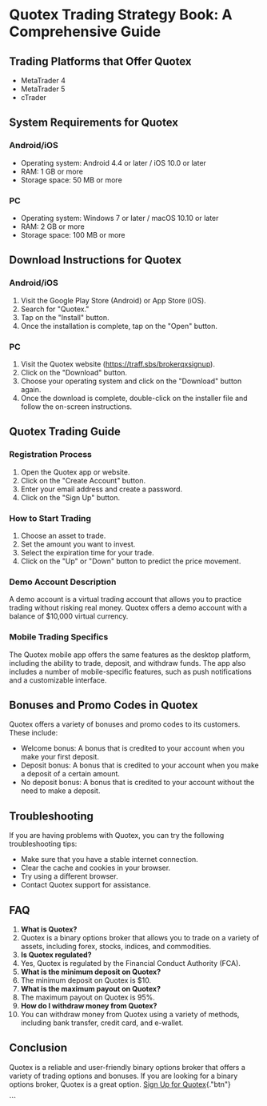 # Quotex Trading Strategy Book: A Comprehensive Guide

## Trading Platforms that Offer Quotex

-   MetaTrader 4
-   MetaTrader 5
-   cTrader

## System Requirements for Quotex

### Android/iOS

-   Operating system: Android 4.4 or later / iOS 10.0 or later
-   RAM: 1 GB or more
-   Storage space: 50 MB or more

### PC

-   Operating system: Windows 7 or later / macOS 10.10 or later
-   RAM: 2 GB or more
-   Storage space: 100 MB or more

## Download Instructions for Quotex

### Android/iOS

1.  Visit the Google Play Store (Android) or App Store (iOS).
2.  Search for "Quotex."
3.  Tap on the "Install" button.
4.  Once the installation is complete, tap on the "Open" button.

### PC

1.  Visit the Quotex website (https://traff.sbs/brokerqxsignup).
2.  Click on the "Download" button.
3.  Choose your operating system and click on the "Download"
    button again.
4.  Once the download is complete, double-click on the installer file
    and follow the on-screen instructions.

## Quotex Trading Guide

### Registration Process

1.  Open the Quotex app or website.
2.  Click on the "Create Account" button.
3.  Enter your email address and create a password.
4.  Click on the "Sign Up" button.

### How to Start Trading

1.  Choose an asset to trade.
2.  Set the amount you want to invest.
3.  Select the expiration time for your trade.
4.  Click on the "Up" or "Down" button to predict the price
    movement.

### Demo Account Description

A demo account is a virtual trading account that allows you to practice
trading without risking real money. Quotex offers a demo account with a
balance of \$10,000 virtual currency.

### Mobile Trading Specifics

The Quotex mobile app offers the same features as the desktop platform,
including the ability to trade, deposit, and withdraw funds. The app
also includes a number of mobile-specific features, such as push
notifications and a customizable interface.

## Bonuses and Promo Codes in Quotex

Quotex offers a variety of bonuses and promo codes to its customers.
These include:

-   Welcome bonus: A bonus that is credited to your account when you
    make your first deposit.
-   Deposit bonus: A bonus that is credited to your account when you
    make a deposit of a certain amount.
-   No deposit bonus: A bonus that is credited to your account without
    the need to make a deposit.

## Troubleshooting

If you are having problems with Quotex, you can try the following
troubleshooting tips:

-   Make sure that you have a stable internet connection.
-   Clear the cache and cookies in your browser.
-   Try using a different browser.
-   Contact Quotex support for assistance.

## FAQ

1.  **What is Quotex?**
2.  Quotex is a binary options broker that allows you to trade on a
    variety of assets, including forex, stocks, indices, and
    commodities.
3.  **Is Quotex regulated?**
4.  Yes, Quotex is regulated by the Financial Conduct Authority (FCA).
5.  **What is the minimum deposit on Quotex?**
6.  The minimum deposit on Quotex is \$10.
7.  **What is the maximum payout on Quotex?**
8.  The maximum payout on Quotex is 95%.
9.  **How do I withdraw money from Quotex?**
10. You can withdraw money from Quotex using a variety of methods,
    including bank transfer, credit card, and e-wallet.

## Conclusion

Quotex is a reliable and user-friendly binary options broker that offers
a variety of trading options and bonuses. If you are looking for a
binary options broker, Quotex is a great option. [Sign Up for
Quotex](\%22https://traff.sbs/brokerqxsignup\%22){."btn"}

\`\`\`

